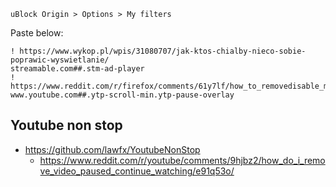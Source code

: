 `uBlock Origin > Options > My filters`

Paste below:

```
! https://www.wykop.pl/wpis/31080707/jak-ktos-chialby-nieco-sobie-poprawic-wyswietlanie/
streamable.com##.stm-ad-player
! https://www.reddit.com/r/firefox/comments/61y7lf/how_to_removedisable_more_videos_when_pausing_an/dgart6r/
www.youtube.com##.ytp-scroll-min.ytp-pause-overlay
```

## Youtube non stop

- https://github.com/lawfx/YoutubeNonStop
  - https://www.reddit.com/r/youtube/comments/9hjbz2/how_do_i_remove_video_paused_continue_watching/e91q53o/
